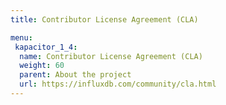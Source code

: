 ```yaml
---
title: Contributor License Agreement (CLA)

menu:
 kapacitor_1_4:
  name: Contributor License Agreement (CLA)
  weight: 60
  parent: About the project
  url: https://influxdb.com/community/cla.html
---
```

